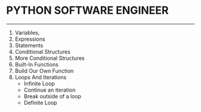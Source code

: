 # PYTHON SOFTWARE ENGINEER
___
1. Variables,
2. Expressions
3. Statements
4. Conditional Structures
5. More Conditional Structures
6. Built-In Functions
7. Build Our Own Function
8. Loops And Iterations
    -  Infinite Loop
    -  Continue an iteration
    -  Break outside of a loop
    -  Definite Loop